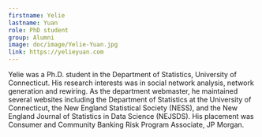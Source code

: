 ```yaml
---
firstname: Yelie
lastname: Yuan
role: PhD student
group: Alumni
image: doc/image/Yelie-Yuan.jpg
link: https://yelieyuan.com
---
```


Yelie was a Ph.D. student in the Department of Statistics, University
of Connecticut. His research interests was in social network analysis,
network generation and rewiring. As the department webmaster, he
maintained several websites including the Department of Statistics at the
University of Connecticut, the New England Statistical Society (NESS),
and the New England Journal of Statistics in Data Science (NEJSDS).
His placement was Consumer and Community Banking Risk Program
Associate, JP Morgan.

